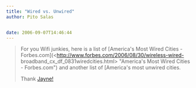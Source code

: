 ```yaml
---
title: "Wired vs. Unwired"
author: Pito Salas


date: 2006-09-07T14:46:44
---
```



>
> For you Wifi junkies, here is a list of [America's Most Wired Cities -
> Forbes.com](<http://www.forbes.com/2006/08/30/wireless-wired-
> broadband_cx_df_0831wiredcities.html> "America's Most Wired Cities -
> Forbes.com") and another list of [America's most unwired cities.
>
> Thank [Jayne!](<http://www.wiffiti.com/txtoutloud/?p=61>)


